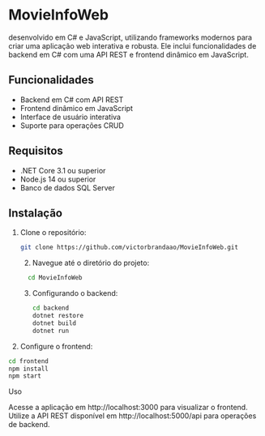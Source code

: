 # MovieInfoWeb

desenvolvido em C# e JavaScript, utilizando frameworks modernos para criar uma aplicação web interativa e robusta. Ele inclui funcionalidades de backend em C# com uma API REST e frontend dinâmico em JavaScript.

## Funcionalidades

- Backend em C# com API REST
- Frontend dinâmico em JavaScript
- Interface de usuário interativa
- Suporte para operações CRUD

## Requisitos

- .NET Core 3.1 ou superior
- Node.js 14 ou superior
- Banco de dados SQL Server

## Instalação

1. Clone o repositório:
   ```sh
   git clone https://github.com/victorbrandaao/MovieInfoWeb.git
   ```

   2. Navegue até o diretório do projeto:
    ```sh
      cd MovieInfoWeb
    ```

   3. Configurando o backend:

      ```sh
      cd backend
      dotnet restore
      dotnet build
      dotnet run
      ```
4. Configure o frontend:

```sh
cd frontend
npm install
npm start
```

Uso

Acesse a aplicação em http://localhost:3000 para visualizar o frontend.
Utilize a API REST disponível em http://localhost:5000/api para operações de backend.

           
